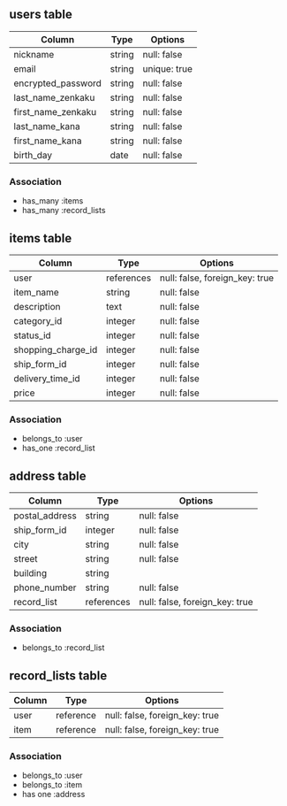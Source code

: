 ## users table

|Column            |Type       |Options      |
|------------------|-----------|-------------|
|nickname          |string     |null: false  |
|email             |string     |unique: true |
|encrypted_password|string     |null: false  |
|last_name_zenkaku |string     |null: false  |
|first_name_zenkaku|string     |null: false  |
|last_name_kana    |string     |null: false  |
|first_name_kana   |string     |null: false  |
|birth_day         |date       |null: false  |


### Association
- has_many :items
- has_many :record_lists



## items table

|Column             |Type       |Options                        |
|-------------------|-----------|-------------------------------|
|user               |references |null: false, foreign_key: true |
|item_name          |string     |null: false                    |
|description        |text       |null: false                    |
|category_id        |integer    |null: false                    |
|status_id          |integer    |null: false                    |
|shopping_charge_id |integer    |null: false                    |
|ship_form_id       |integer    |null: false                    |
|delivery_time_id   |integer    |null: false                    |
|price              |integer    |null: false                    |


### Association
- belongs_to :user
- has_one :record_list



## address table

|Column             |Type       |Options                        |
|-------------------|-----------|-------------------------------|
|postal_address     |string     |null: false                    |
|ship_form_id       |integer    |null: false                    |
|city               |string     |null: false                    |
|street             |string     |null: false                    |
|building           |string     |                               |
|phone_number       |string     |null: false                    |
|record_list        |references  |null: false, foreign_key: true |

### Association
- belongs_to :record_list



## record_lists table

|Column            |Type       |Options                        |
|------------------|-----------|-------------------------------|
|user              |reference  |null: false, foreign_key: true |
|item              |reference  |null: false, foreign_key: true |


### Association
- belongs_to :user
- belongs_to :item
- has one :address
